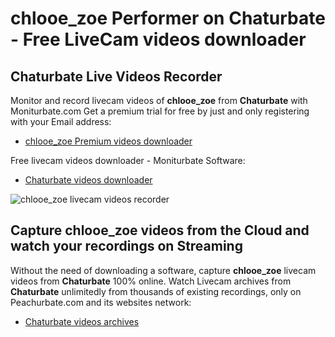 # chlooe_zoe Performer on Chaturbate - Free LiveCam videos downloader

## Chaturbate Live Videos Recorder

Monitor and record livecam videos of **chlooe_zoe** from **Chaturbate** with Moniturbate.com
Get a premium trial for free by just and only registering with your Email address:
* [chlooe_zoe Premium videos downloader](https://moniturbate.com/request-demo-licence-key.html)

Free livecam videos downloader - Moniturbate Software:
* [Chaturbate videos downloader](https://moniturbate.com/moniturbate-download-software.html)

![chlooe_zoe livecam videos recorder](https://peachurnet.com/templates/moniturbate-software.png)


## Capture chlooe_zoe videos from the Cloud and watch your recordings on Streaming

Without the need of downloading a software, capture **chlooe_zoe** livecam videos from **Chaturbate** 100% online.
Watch Livecam archives from **Chaturbate** unlimitedly from thousands of existing recordings, only on Peachurbate.com and its websites network:
* [Chaturbate videos archives](https://peachurnet.com/)